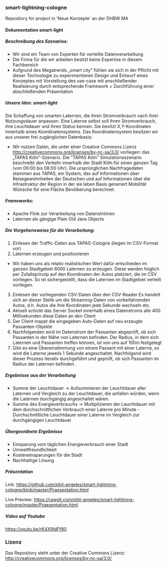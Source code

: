 ### smart-lightning-cologne
Repository for project in 'Neue Konzepte' an der DHBW MA

#### Dokumentation smart-light

##### Beschreibung des Szenarios:
  -	Wir sind ein Team von Experten für verteilte Datenverarbeitung
  -	Die Firma für die wir arbeiten besitzt keine Expertise in diesem Fachbereich
  -	Aufgrund des Megatrends „smart city“ fühlen sie sich in der Pflicht mit dieser Technologie zu experimentieren 
    Design und Entwurf eines Konzeptes mit Vorstellung des use-case mit anschließender Realisierung durch entsprechende Framework + Durchführung einer abschließenden Präsentation

#####	Unsere Idee: smart-light

  Die Schaffung von smarten Laternen, die ihren Stromverbrauch nach ihrer Nutzungsdauer anpassen. Eine Laterne selbst soll ihren Stromverbrauch, ihre Leuchtdauer und ihren Status kennen. Sie besitzt X,Y-Koordinaten innerhalb eines Koordinatensystems. Das Koordinatensystem besitzen wir aus unserer frei zugänglichen Datenbasis:
-	Wir nutzen Daten, die unter einer Creative Commons Lizenz http://creativecommons.org/licenses/by-nc-sa/3.0/  vorliegen: das „TAPAS Köln“-Szenario.
  Die "TAPAS Köln" Simulationsszenario beschreibt den Verkehr innerhalb der Stadt Köln für einen ganzen Tag (von 06:00 bis 08:00 Uhr). Die ursprünglichen Nachfragedaten stammen aus TAPAS, ein System, das auf Informationen über Reisegewohnheiten der Deutschen und auf Informationen über die Infrastruktur der Region in der sie leben Basis generiert Mobilität Wünsche für eine Fläche Bevölkerung berechnet.

#####	Frameworks:

  - Apache Flink zur Verarbeitung von Datenströmen
  - Laternen als gängige Plain Old Java Objects

#####	Die Vorgehensweise für die Verarbeitung:

  1.	Einlesen der Traffic-Daten aus TAPAS-Cologne (liegen im CSV-Format vor)
  2.	Laternen erzeugen und positionieren
  - Wir haben uns als relativ realistischen Wert dafür entschieden im ganzen Stadtgebiet 6000 Laternen zu erzeugen. Diese werden folglich per Zufallsprinzip auf den Koordinaten der Autos platziert, die im CSV vorliegen. So ist sichergestellt, dass die Laternen im Stadtgebiet verteilt vorliegen. 
  3.	Einlesen der vorliegenden CSV-Daten über den CSV-Reader
      Es handelt sich an dieser Stelle um die Streaming-Daten von vorbeifahrenden Autos, d.h. Autos die ihre Koordinaten jede Sekunde wechseln etc.
  4.	Aktuell schickt das Server Socket innerhalb eines Datenstroms alle 400 Millisekunden diese Daten an den Client
  5.	Der Client mappt die eingegeben Auto-Daten auf neu erzeugte Passanten-Objekte
  6.	Nachfolgenden wird im Datenstrom der Passanten abgeprüft, ob sich Passanten in der Nähe von Laternen befinden. Der Radius, in dem sich Laternen und Passanten treffen können, ist von uns auf 100m festgelegt 
  7.	Gibt es eine Übereinstimmung von einem Passant mit einer Laterne, so wird die Laterne jeweils 1 Sekunde angeschaltet. Nachfolgend wird dieser Prozess iterativ durchgeführt und geprüft, ob sich Passanten im Radius der Laternen befinden.

#####	Ergebnisse aus der Verarbeitung

  -	Summe der Leuchtdauer -> Aufsummieren der Leuchtdauer aller Laternen und Vergleich zu der Leuchtdauer, die anfallen würden, wenn die Laternen durchgängig angeschaltet wären. 
  -	Summe des Energieverbrauchs -> Multiplizieren der Leuchtdauer mit dem durchschnittlichen Verbrauch einer Laterne pro Minute	- Durchschnittliche Leuchtdauer einer Laterne im Vergleich zur durchgängigen Leuchtdauer

#####	Übergeordnete Ergebnisse

  - Einsparung vom täglichen Energieverbrauch einer Stadt 
  - Umweltfreundlichkeit
  - Kosteneinsparungen für die Stadt
  - Nachhaltige Lösung

##### Präsentation
Link:
https://github.com/phil-angeles/smart-lightning-cologne/blob/master/Praesentation.html

Live Preview:
https://rawgit.com/phil-angeles/smart-lightning-cologne/master/Praesentation.html
  
##### Video auf Youtube
https://youtu.be/rK4X9ldFf90  

### Lizenz
Das Repository steht unter der Creative Commons Lizenz: http://creativecommons.org/licenses/by-nc-sa/3.0/
